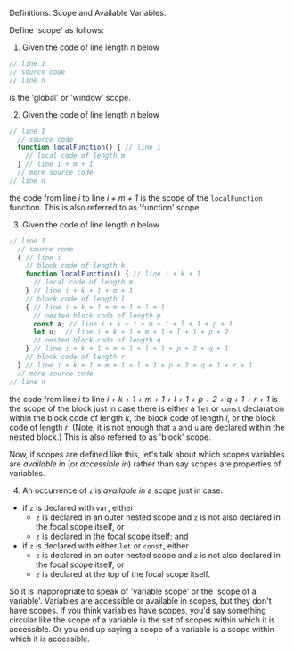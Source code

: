 Definitions: Scope and Available Variables.

Define 'scope' as follows:

1. Given the code of line length _n_ below

```js
// line 1
// source code
// line n
```

is the 'global' or 'window' scope.

2. Given the code of line length _n_ below

```js
// line 1
  // source code
  function localFunction() { // line i
    // local code of length m
  } // line i + m + 1
  // more source code
// line n
```

the code from line _i_ to line _i + m + 1_ is the scope of the `localFunction` function. This is also referred to as 'function' scope.

3. Given the code of line length _n_ below

```js
// line 1
  // source code
  { // line i
    // block code of length k
    function localFunction() { // line i + k + 1
      // local code of length m
    } // line i + k + 1 + m + 1
    // block code of length l
    { // line i + k + 1 + m + 1 + l + 1
      // nested block code of length p
      const a; // line i + k + 1 + m + 1 + l + 1 + p + 1
      let u;  // line i + k + 1 + m + 1 + l + 1 + p + 2
      // nested block code of length q
    } // line i + k + 1 + m + 1 + l + 1 + p + 2 + q + 1
    // block code of length r
  } // line i + k + 1 + m + 1 + l + 1 + p + 2 + q + 1 + r + 1
  // more source code
// line n
```

the code from line _i_ to line _i + k + 1 + m + 1 + l + 1 + p + 2 + q + 1 + r + 1_ is the scope of the block just in case there is either a `let` or `const` declaration within the block code of length _k_, the block code of length _l_, or the block code of length _r_. (Note, it is not enough that `a` and `u` are declared within the nested block.) This is also referred to as 'block' scope.

Now, if scopes are defined like this, let's talk about which scopes variables are _available in_ (or _accessible in_) rather than say scopes are properties of variables.

4. An occurrence of `z` is _available in_ a scope just in case:
  - if `z` is declared with `var`, either
    - `z` is declared in an outer nested scope and `z` is not also declared in the focal scope itself, or
    - `z` is declared in the focal scope itself; and
  - if `z` is declared with either `let` or `const`, either
    - `z` is declared in an outer nested scope and `z` is not also declared in the focal scope itself, or
    - `z` is declared at the top of the focal scope itself.

So it is inappropriate to speak of 'variable scope' or the 'scope of a variable'. Variables are accessible or available in scopes, but they don't have scopes. If you think variables have scopes, you'd say something circular like the scope of a variable is the set of scopes within which it is accessible. Or you end up saying a scope of a variable is a scope within which it is accessible.
